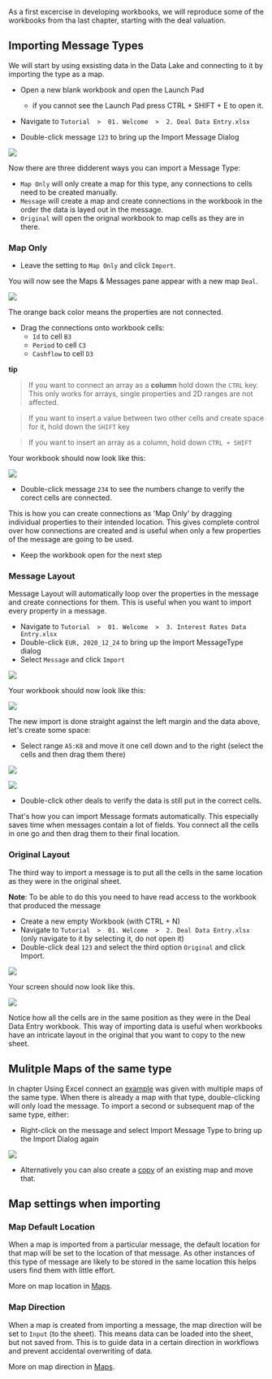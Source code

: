 As a first excercise in developing workbooks, we will reproduce some of the workbooks from tha last chapter, starting with the deal valuation. 


## Importing Message Types


We will start by using exsisting data in the Data Lake and connecting to it by importing the type as a map. 

* Open a new blank workbook and open the Launch Pad 
    * if you cannot see the Launch Pad press CTRL + SHIFT + E to open it. 

* Navigate to ``Tutorial  >  01. Welcome  >  2. Deal Data Entry.xlsx`` 
* Double-click message ``123`` to bring up the Import Message Dialog

![](2021-03-26-07-12-09.png)

Now there are three didderent ways you can import a Message Type:

* ``Map Only`` will only create a map for this type, any connections to cells need to be created manually. 
* ``Message`` will create a map and create connections in the workbook in the order the data is layed out in the message. 
* ``Original`` will open the orignal workbook to map cells as they are in there.

### Map Only 

* Leave the setting to ``Map Only`` and click ``Import``. 

You will now see the Maps & Messages pane appear with a new map ``Deal``.

![](2021-03-26-07-29-39.png)

The orange back color means the properties are not connected. 

* Drag the connections onto workbook cells: 
    * ``Id`` to cell ``B3``
    * ``Period`` to cell ``C3``
    * ``Cashflow`` to cell ``D3``

**tip** 
> If you want to connect an array as a **column** hold down the ``CTRL`` key. This only works for arrays, single properties and 2D ranges are not affected. 

> If you want to insert a value between two other cells and create space for it, hold down the ``SHIFT`` key 

> If you want to insert an array as a column, hold down ``CTRL + SHIFT`` 

Your workbook should now look like this: 

![](2021-03-26-07-33-20.png)

* Double-click message ``234`` to see the numbers change to verify the corect cells are connected. 

This is how you can create connections as 'Map Only' by dragging individual properties to their intended location. This gives complete control over how connections are created and is useful when only a few properties of the message are going to be used. 

* Keep the workbook open for the next step 

### Message Layout 

Message Layout will automatically loop over the properties in the message and create connections for them. This is useful when you want to import every property in a message. 

* Navigate to ``Tutorial  >  01. Welcome  >  3. Interest Rates Data Entry.xlsx``
* Double-click ``EUR, 2020_12_24`` to bring up the Import MessageType dialog 
* Select ``Message`` and click ``Import`` 

![](2021-03-26-08-05-21.png)

Your workbook should now look like this: 

![](2021-03-26-13-57-43.png)

The new import is done straight against the left margin and the data above, let's create some space: 

* Select range ``A5:K8`` and move it one cell down and to the right (select the cells and then drag them there)

![](2021-03-26-13-59-45.png)

![](2021-03-26-14-00-14.png)

* Double-click other deals to verify the data is still put in the correct cells. 

That's how you can import Message formats automatically. This especially saves time when messages contain a lot of fields. You connect all the cells in one go and then drag them to their final location. 

### Original Layout 

The third way to import a message is to put all the cells in the same location as they were in the original sheet. 

**Note**: To be able to do this you need to have read access to the workbook that produced the message 

* Create a new empty Workbook (with CTRL + N)
* Navigate to ``Tutorial  >  01. Welcome  >  2. Deal Data Entry.xlsx`` (only navigate to it by selecting it, do not open it)
* Double-click deal ``123`` and select the third option ``Original`` and click Import. 

![](2021-03-26-14-13-21.png)

Your screen should now look like this. 

![](2021-03-26-14-14-05.png)

Notice how all the cells are in the same position as they were in the Deal Data Entry workbook. This way of importing data is useful when workbooks have an intricate layout in the original that you want to copy to the new sheet.

## Mulitple Maps of the same type 

In chapter Using Excel connect an [example](loading-messages.md) was given with multiple maps of the same type. When there is already a map with that type, double-clicking will only load the message. To import a second or subsequent map of the same type, either: 

* Right-click on the message and select Import Message Type to bring up the Import Dialog again

![](2021-03-26-17-25-15.png)

* Alternatively you can also create a [copy](editing-connections.md) of an existing map and move that. 

## Map settings when importing

### Map Default Location 

When a map is imported from a particular message, the default location for that map will be set to the location of that message. As other instances of this type of message are likely to be stored in the same location this helps users find them with little effort. 

More on map location in [Maps](maps.md). 

### Map Direction

When a map is created from importing a message, the map direction will be set to ``Input`` (to the sheet). This means data can be loaded into the sheet, but not saved from. This is to guide data in a certain direction in workflows and prevent accidental overwriting of data. 


More on map direction in [Maps](maps.md).